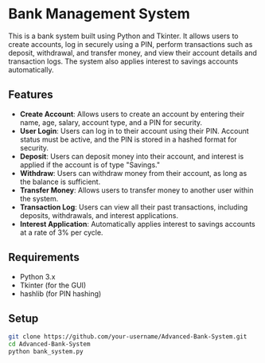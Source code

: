 # Bank Management System

This is a bank system built using Python and Tkinter. It allows users to create accounts, log in securely using a PIN, perform transactions such as deposit, withdrawal, and transfer money, and view their account details and transaction logs. The system also applies interest to savings accounts automatically.

## Features

- **Create Account**: Allows users to create an account by entering their name, age, salary, account type, and a PIN for security.
- **User Login**: Users can log in to their account using their PIN. Account status must be active, and the PIN is stored in a hashed format for security.
- **Deposit**: Users can deposit money into their account, and interest is applied if the account is of type "Savings."
- **Withdraw**: Users can withdraw money from their account, as long as the balance is sufficient.
- **Transfer Money**: Allows users to transfer money to another user within the system.
- **Transaction Log**: Users can view all their past transactions, including deposits, withdrawals, and interest applications.
- **Interest Application**: Automatically applies interest to savings accounts at a rate of 3% per cycle.

## Requirements

- Python 3.x
- Tkinter (for the GUI)
- hashlib (for PIN hashing)

## Setup

```bash
git clone https://github.com/your-username/Advanced-Bank-System.git
cd Advanced-Bank-System
python bank_system.py
